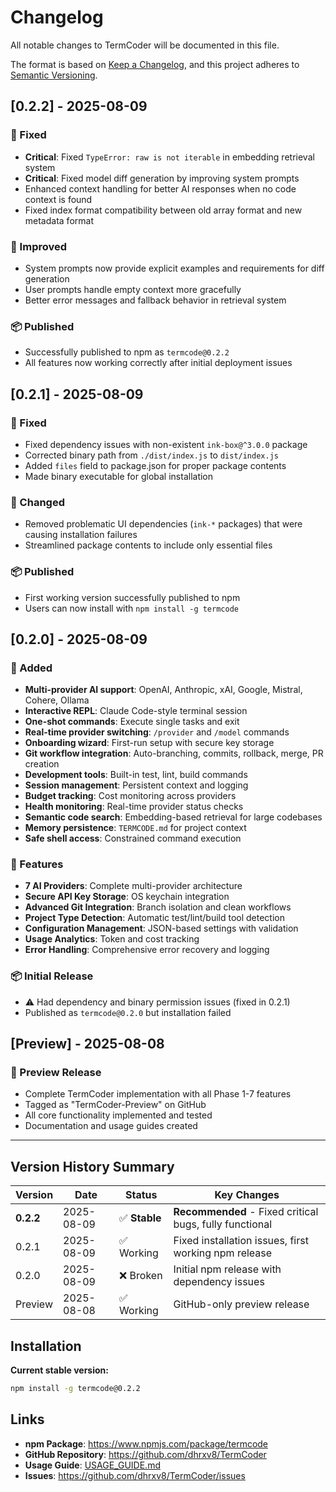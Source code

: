 # Changelog

All notable changes to TermCoder will be documented in this file.

The format is based on [Keep a Changelog](https://keepachangelog.com/en/1.0.0/),
and this project adheres to [Semantic Versioning](https://semver.org/spec/v2.0.0.html).

## [0.2.2] - 2025-08-09

### 🐛 Fixed
- **Critical**: Fixed `TypeError: raw is not iterable` in embedding retrieval system
- **Critical**: Fixed model diff generation by improving system prompts
- Enhanced context handling for better AI responses when no code context is found
- Fixed index format compatibility between old array format and new metadata format

### 🔧 Improved
- System prompts now provide explicit examples and requirements for diff generation
- User prompts handle empty context more gracefully
- Better error messages and fallback behavior in retrieval system

### 📦 Published
- Successfully published to npm as `termcode@0.2.2`
- All features now working correctly after initial deployment issues

## [0.2.1] - 2025-08-09

### 🐛 Fixed
- Fixed dependency issues with non-existent `ink-box@^3.0.0` package
- Corrected binary path from `./dist/index.js` to `dist/index.js`
- Added `files` field to package.json for proper package contents
- Made binary executable for global installation

### 🔄 Changed
- Removed problematic UI dependencies (`ink-*` packages) that were causing installation failures
- Streamlined package contents to include only essential files

### 📦 Published
- First working version successfully published to npm
- Users can now install with `npm install -g termcode`

## [0.2.0] - 2025-08-09

### 🚀 Added
- **Multi-provider AI support**: OpenAI, Anthropic, xAI, Google, Mistral, Cohere, Ollama
- **Interactive REPL**: Claude Code-style terminal session
- **One-shot commands**: Execute single tasks and exit
- **Real-time provider switching**: `/provider` and `/model` commands
- **Onboarding wizard**: First-run setup with secure key storage
- **Git workflow integration**: Auto-branching, commits, rollback, merge, PR creation
- **Development tools**: Built-in test, lint, build commands
- **Session management**: Persistent context and logging
- **Budget tracking**: Cost monitoring across providers
- **Health monitoring**: Real-time provider status checks
- **Semantic code search**: Embedding-based retrieval for large codebases
- **Memory persistence**: `TERMCODE.md` for project context
- **Safe shell access**: Constrained command execution

### 🎯 Features
- **7 AI Providers**: Complete multi-provider architecture
- **Secure API Key Storage**: OS keychain integration
- **Advanced Git Integration**: Branch isolation and clean workflows
- **Project Type Detection**: Automatic test/lint/build tool detection
- **Configuration Management**: JSON-based settings with validation
- **Usage Analytics**: Token and cost tracking
- **Error Handling**: Comprehensive error recovery and logging

### 📦 Initial Release
- ⚠️ Had dependency and binary permission issues (fixed in 0.2.1)
- Published as `termcode@0.2.0` but installation failed

## [Preview] - 2025-08-08

### 🎉 Preview Release
- Complete TermCoder implementation with all Phase 1-7 features
- Tagged as "TermCoder-Preview" on GitHub
- All core functionality implemented and tested
- Documentation and usage guides created

---

## Version History Summary

| Version | Date | Status | Key Changes |
|---------|------|--------|-------------|
| **0.2.2** | 2025-08-09 | ✅ **Stable** | **Recommended** - Fixed critical bugs, fully functional |
| 0.2.1 | 2025-08-09 | ✅ Working | Fixed installation issues, first working npm release |
| 0.2.0 | 2025-08-09 | ❌ Broken | Initial npm release with dependency issues |
| Preview | 2025-08-08 | ✅ Working | GitHub-only preview release |

## Installation

**Current stable version:**
```bash
npm install -g termcode@0.2.2
```

## Links

- **npm Package**: https://www.npmjs.com/package/termcode
- **GitHub Repository**: https://github.com/dhrxv8/TermCoder
- **Usage Guide**: [USAGE_GUIDE.md](./USAGE_GUIDE.md)
- **Issues**: https://github.com/dhrxv8/TermCoder/issues